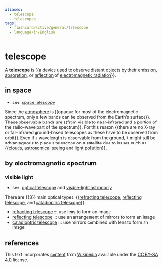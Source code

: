 ```yaml
---
aliases:
  - telescope
  - telescopes
tags:
  - flashcard/active/general/telescope
  - language/in/English
---
```


# telescope

A __telescope__ is {{a device used to observe distant objects by their emission, [absorption](absorption%20(electromagnetic%20radiation).md), or [reflection](reflection%20(physics).md) of [electromagnetic radiation](electromagnetic%20radiation.md)}}. <!--SR:!2025-01-31,128,290-->

## in space

- see: [space telescope](space%20telescope.md)

Since the [atmosphere](atmosphere%20of%20Earth.md) is {{opaque for most of the electromagnetic spectrum, only a few bands can be observed from the Earth's surface}}. These observable bands are {{from visible to near-infrared and a portion of the radio-wave part of the spectrum}}. For this reason {{there are no X-ray or far-infrared ground-based telescopes as these have to be observed from orbit}}. Even if a wavelength is observable from the ground, it might still be advantageous to place a telescope on a satellite due to issues such as {{[clouds](cloud.md), [astronomical seeing](astronomical%20seeing.md) and [light pollution](light%20pollution.md#effect%20on%20astronomy)}}. <!--SR:!2024-10-11,60,310!2024-11-30,83,270!2024-12-21,109,290!2025-01-23,121,290-->

## by electromagnetic spectrum

### visible light

- see: [optical telescope](optical%20telescope.md) and [visible-light astronomy](visible-light%20astronomy.md)

There are {{3}} main optical types: {{[refracting telescope](refracting%20telescope.md), [reflecting telescope](reflecting%20telescope.md), and [catadioptric telescope](catadioptric%20system.md#catadioptric%20telescopes)}}. <!--SR:!2024-10-08,57,310!2024-10-16,65,310-->

- [refracting telescope](refracting%20telescope.md) ::: use lens to form an image <!--SR:!2024-09-29,50,310!2024-10-17,66,310-->
- [reflecting telescope](reflecting%20telescope.md) ::: use an arrangement of mirrors to form an image <!--SR:!2024-10-09,60,310!2024-10-01,52,310-->
- [catadioptric telescope](catadioptric%20system.md#catadioptric%20telescopes) ::: use mirrors combined with lens to form an image <!--SR:!2024-10-22,69,310!2024-12-21,108,290-->

## references

This text incorporates [content](https://en.wikipedia.org/wiki/telescope) from [Wikipedia](Wikipedia.md) available under the [CC BY-SA 4.0](https://creativecommons.org/licenses/by-sa/4.0/) license.
